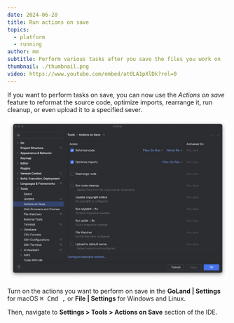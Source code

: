 ```yaml
---
date: 2024-06-20
title: Run actions on save
topics:
  - platform
  - running
author: mm
subtitle: Perform various tasks after you save the files you work on
thumbnail: ./thumbnail.png
video: https://www.youtube.com/embed/at0LA1pXlDk?rel=0
---
```


If you want to perform tasks on save, you can now use the _Actions on save_ feature to reformat the source code, optimize imports, rearrange it, run cleanup, or even upload it to a specified sever.

![action_on_save](./actions_on_save.png)

Turn on the actions you want to perform on save in the **GoLand | Settings** for macOS <kbd>⌘ Сmd ,</kbd> or **File | Settings** for Windows and Linux.

Then, navigate to **Settings > Tools > Actions on Save** section of the IDE.
